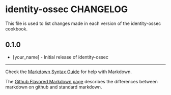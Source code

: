 # identity-ossec CHANGELOG

This file is used to list changes made in each version of the identity-ossec cookbook.

## 0.1.0
- [your_name] - Initial release of identity-ossec

- - -
Check the [Markdown Syntax Guide](http://daringfireball.net/projects/markdown/syntax) for help with Markdown.

The [Github Flavored Markdown page](http://github.github.com/github-flavored-markdown/) describes the differences between markdown on github and standard markdown.
